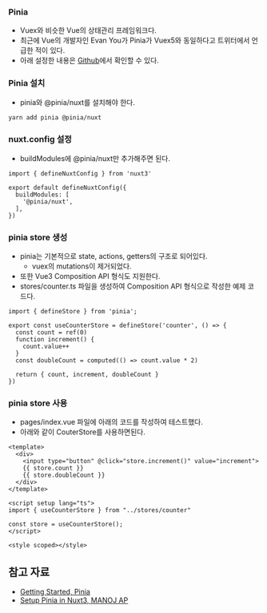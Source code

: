 ### Pinia

- Vuex와 비슷한 Vue의 상태관리 프레임워크다.
- 최근에 Vue의 개발자인 Evan You가 Pinia가 Vuex5와 동일하다고 트위터에서 언급한 적이 있다.
- 아래 설정한 내용은 [Github](https://github.com/greeng00se/nuxt3-starter)에서 확인할 수 있다.

### Pinia 설치

- pinia와 @pinia/nuxt를 설치해야 한다.

```bash
yarn add pinia @pinia/nuxt
```

### nuxt.config 설정

- buildModules에 @pinia/nuxt만 추가해주면 된다.

```tsx
import { defineNuxtConfig } from 'nuxt3'

export default defineNuxtConfig({
  buildModules: [
    '@pinia/nuxt',
  ],
})
```

### pinia store 생성

- pinia는 기본적으로 state, actions, getters의 구조로 되어있다.
    - vuex의 mutations이 제거되었다.
- 또한 Vue3 Composition API 형식도 지원한다.
- stores/counter.ts 파일을 생성하여 Composition API 형식으로 작성한 예제 코드다.

```tsx
import { defineStore } from 'pinia';

export const useCounterStore = defineStore('counter', () => {
  const count = ref(0)
  function increment() {
    count.value++
  }
  const doubleCount = computed(() => count.value * 2)

  return { count, increment, doubleCount }
})
```

### pinia store 사용

- pages/index.vue 파일에 아래의 코드를 작성하여 테스트했다.
- 아래와 같이 CouterStore를 사용하면된다.

```tsx
<template>
  <div>
    <input type="button" @click="store.increment()" value="increment">
    {{ store.count }}
    {{ store.doubleCount }}
  </div>
</template>

<script setup lang="ts">
import { useCounterStore } from "../stores/counter"

const store = useCounterStore();
</script>

<style scoped></style>
```

## 참고 자료

- [Getting Started, Pinia](https://pinia.vuejs.org/getting-started.html)
- [Setup Pinia in Nuxt3, MANOJ AP](https://dev.to/manojap/setup-pinia-in-nuxt-3-37ia)